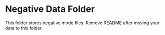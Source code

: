 # Negative Data Folder

This folder stores negative mode files. Remove README after moving your data to this folder.
